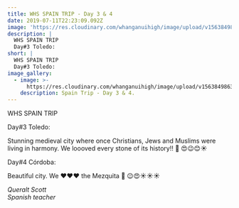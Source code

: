 ```yaml
---
title: WHS SPAIN TRIP - Day 3 & 4
date: 2019-07-11T22:23:09.092Z
image: 'https://res.cloudinary.com/whanganuihigh/image/upload/v1563849897/News/13..jpg'
description: |
  WHS SPAIN TRIP
  Day#3 Toledo:
short: |
  WHS SPAIN TRIP
  Day#3 Toledo:
image_gallery:
  - image: >-
      https://res.cloudinary.com/whanganuihigh/image/upload/v1563849863/News/16..jpg
    description: Spain Trip - Day 3 & 4.
---
```

WHS SPAIN TRIP

Day#3 Toledo:

Stunning medieval city where once Christians, Jews and Muslims were living in harmony. We loooved every stone of its history!! 🏰 😍😉😊☀️

Day#4 Córdoba:

Beautiful city. We ❤️❤️❤️ the Mezquita 🕌 😉😍☀️☀️☀️

_Queralt Scott_  
_Spanish teacher_
